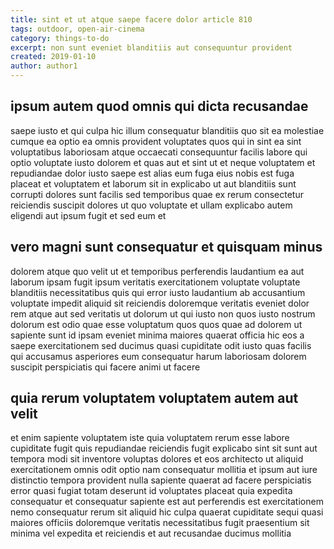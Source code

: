 ```yaml
---
title: sint et ut atque saepe facere dolor article 810
tags: outdoor, open-air-cinema
category: things-to-do
excerpt: non sunt eveniet blanditiis aut consequuntur provident
created: 2019-01-10
author: author1
---
```


## ipsum autem quod omnis qui dicta recusandae

saepe iusto et qui culpa hic illum consequatur blanditiis quo sit ea molestiae cumque ea optio ea omnis provident voluptates quos qui in sint ea sint voluptatibus laboriosam atque occaecati consequuntur facilis labore qui optio voluptate iusto dolorem et quas aut et sint ut et neque voluptatem et repudiandae dolor iusto saepe est alias eum fuga eius nobis est fuga placeat et voluptatem et laborum sit in explicabo ut aut blanditiis sunt corrupti dolores sunt facilis sed temporibus quae ex rerum consectetur reiciendis suscipit dolores ut quo voluptate et ullam explicabo autem eligendi aut ipsum fugit et sed eum et

## vero magni sunt consequatur et quisquam minus

dolorem atque quo velit ut et temporibus perferendis laudantium ea aut laborum ipsam fugit ipsum veritatis exercitationem voluptate voluptate blanditiis necessitatibus quis qui error iusto laudantium ab accusantium voluptate impedit aliquid sit reiciendis doloremque veritatis eveniet dolor rem atque aut sed veritatis ut dolorum ut qui iusto non quos iusto nostrum dolorum est odio quae esse voluptatum quos quos quae ad dolorem ut sapiente sunt id ipsam eveniet minima maiores quaerat officia hic eos a saepe exercitationem sed ducimus quasi cupiditate odit iusto quas facilis qui accusamus asperiores eum consequatur harum laboriosam dolorem suscipit perspiciatis qui facere animi ut facere

## quia rerum voluptatem voluptatem autem aut velit

et enim sapiente voluptatem iste quia voluptatem rerum esse labore cupiditate fugit quis repudiandae reiciendis fugit explicabo sint sit sunt aut tempora modi sit inventore voluptas dolores et eos architecto ut aliquid exercitationem omnis odit optio nam consequatur mollitia et ipsum aut iure distinctio tempora provident nulla sapiente quaerat ad facere perspiciatis error quasi fugiat totam deserunt id voluptates placeat quia expedita consequatur et consequatur sapiente est aut perferendis est exercitationem nemo consequatur rerum sit aliquid hic culpa quaerat cupiditate sequi quasi maiores officiis doloremque veritatis necessitatibus fugit praesentium sit minima vel expedita et reiciendis et aut recusandae ducimus mollitia
